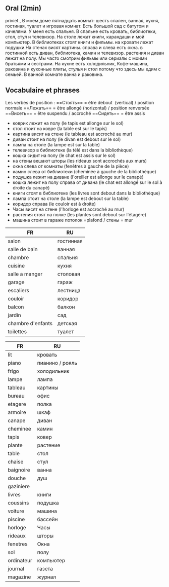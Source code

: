 
## Oral (2min)

priviet , В моем доме пятнадцать комнат: шесть спален, ванная, кухня, гостиная, туалет и игровая комнат. Есть большой сад с батутом и качелями.
У меня есть спальня. В спальне есть кровать,  библиотеки, стол, стул и телевизор. Hа столе лежат книги, карандаши и мой компьютер. В библиотеках стоят книги и фильмы. на кровати лежат подушки.На стенах висят картины. справа и слева есть окна.
в гостинной есть диван, библиотека, камин и телевизор. растения и диван лежат на полу. Мы часто смотрим фильмы или сериалы с моими братьями и сестрами.
Hа кухне есть холодильник, Кофе-машина, раковина и кухонные плиты, стулья и стол потому что здесь мы едим с семьей. В ванной комнате ванна и раковина.


## Vocabulaire et phrases

 Les verbes de position :
==Стоять== = être debout  (vertical) / position normale
==Лежать== = être allongé (horizontal) / position renversée
==Висеть== = être suspendu / accroché
==Сидеть== = être assis


- коврик лежит на полу (le tapis est allonge sur le sol)
- стол стоит на ковре (la table est sur le tapis)
- картина висит на стене (le tableau est accroché au mur)
- диван стоит на полу (le divan est debout sur le sol)
- лампа на столе (la lampe est sur la table)
- телевизор в библиотеке (la télé est dans la bibliothèque)
- кошка сидит на полу (le chat est assis sur le sol)
- на стены вешают шторы (les rideaux sont accrochés aux murs)
- окна слева от комнаты (fenêtres à gauche de la pièce)
- камин слева от библиотеки (cheminée à gauche de la bibliothèque)
- подушка лежит на диване (l'oreiller est allonge sur le canapé)
- кошка лежит на полу справа от дивана (le chat est allongé sur le sol à droite du canapé)
- книги стоят в библиотеке (les livres sont debout dans la bibliothèque)
- лампа стоит на столе (la lampe est debout sur la table)
- коридор справа (le couloir est à droite)
- Часы висят на стене (l'horloge est accroché au mur)
- растения стоят на полке (les plantes sont debout sur l'étagère)
- машина стоит в гараже
потолок =plafond  /  стены = mur

FR | RU 
-- | -- 
salon  | гостинная
salle de bain  | ванная
chambre | спальня 
cuisine | кухня
salle a manger | столовая
garage  | гараж
escaliers | лестница
couloir | коридор
balcon | балкон 
jardin | сад 
chambre d'enfants | детская 
toilettes | туалет 

FR | RU 
-- | -- 
lit  | кровать
piano | пианино / рояль
frigo | холодильник
lampe | лампа
tableau | картины
bureau  | офис
etagere | полка
armoire | шкаф 
canape | диван
cheminee | камин
tapis | ковер
plante | растение
table | стол 
chaise | стул
baignoire | ванна
douche | душ
gaziniere | 
livres  |книги
coussins | подушка
voiture | машина
piscine | бассейн
horloge | Часы
rideaux | шторы
fenetres | Окна
sol | полу 
ordinateur | компьютер
journal | газета
magazine  | журнал